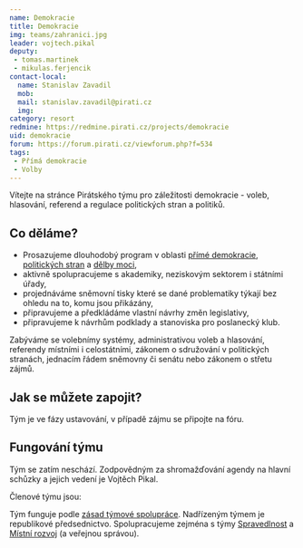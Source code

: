 ```yaml
---
name: Demokracie
title: Demokracie
img: teams/zahranici.jpg
leader: vojtech.pikal
deputy:
 - tomas.martinek
 - mikulas.ferjencik
contact-local:
  name: Stanislav Zavadil
  mob:
  mail: stanislav.zavadil@pirati.cz
  img: 
category: resort
redmine: https://redmine.pirati.cz/projects/demokracie
uid: demokracie
forum: https://forum.pirati.cz/viewforum.php?f=534
tags:
 - Přímá demokracie
 - Volby
---
```


Vítejte na stránce Pirátského týmu pro záležitosti demokracie - voleb, hlasování, referend a regulace politických stran a politiků.

Co děláme?
----------

* Prosazujeme dlouhodobý program v oblasti [přímé demokracie](/program/dlouhodoby/prima-demokracie/), [politických stran](/program/dlouhodoby/politicke-strany/) a [dělby moci](/program/dlouhodoby/delba-moci/),
* aktivně spolupracujeme s akademiky, neziskovým sektorem i státními úřady,
* projednáváme sněmovní tisky které se dané problematiky týkají bez ohledu na to, komu jsou přikázány,
* připravujeme a předkládáme vlastní návrhy změn legislativy, 
* připravujeme k návrhům podklady a stanoviska pro poslanecký klub.

Zabýváme se volebnímy systémy, administrativou voleb a hlasování, referendy místními i celostátními, zákonem o sdružování v politických stranách, jednacím řádem sněmovny či senátu nebo zákonem o střetu zájmů.

Jak se můžete zapojit?
----------------------

Tým je ve fázy ustavování, v případě zájmu se připojte na fóru.

Fungování týmu
---------------

Tým se zatím neschází. Zodpovědným za shromažďování agendy na hlavní schůzky a jejich vedení je Vojtěch Pikal.

Členové týmu jsou:


Tým funguje podle [zásad týmové spolupráce](https://wiki.pirati.cz/rules/or_zatys). Nadřízeným týmem je republikové předsednictvo. Spolupracujeme zejména s týmy [Spravedlnost](/pripoj-se/spravedlnost/) a [Místní rozvoj]([/pripoj-se/mistni-rozvoj/]) (a veřejnou správou).
